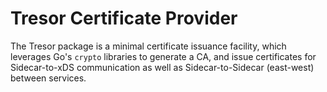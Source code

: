 # Tresor Certificate Provider

The Tresor package is a minimal certificate issuance facility, which leverages Go's `crypto` libraries to generate a CA, and issue certificates for Sidecar-to-xDS communication as well as Sidecar-to-Sidecar (east-west) between services.
